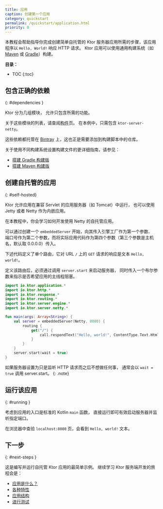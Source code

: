 ```yaml
---
title: 应用
caption: 创建第一个应用
category: quickstart
permalink: /quickstart/application.html
priority: 0
---
```


本教程会帮助指导你完成创建简单自托管的 Ktor 服务器应用所需的步骤，该应用程序以 `Hello, World!` 响应 HTTP 请求。
Ktor 应用可以使用通用构建系统（如 [Maven](https://www.kotlincn.net/docs/reference/using-maven.html) 或 [Gradle](https://www.kotlincn.net/docs/reference/using-gradle.html)）构建。

**目录：**

* TOC
{:toc}

## 包含正确的依赖
{: #dependencies }

Ktor 分为几组模块，
允许只包含所需的功能。
 
关于这些模块的列表，请查阅[构件](/quickstart/artifacts.html)页。
在本例中，只需包含 `ktor-server-netty`。

这些依赖都托管在 [Bintray](https://bintray.com/kotlin/ktor) 上，这也正是<!--
-->需要添加到构建脚本中的仓库。

关于使用不同构建系统设置构建文件的更详细指南，请参见：

* [搭建 Gradle 构建版](/quickstart/quickstart/gradle.html)
* [搭建 Maven 构建版](/quickstart/quickstart/maven.html)

## 创建自托管的应用
{: #self-hosted}

Ktor 允许应用在兼容 Servlet 的应用服务器（如 Tomcat）中运行，
也可以使用 Jetty 或者 Netty 作为内嵌应用。

在本教程中，你会学习如何开发使用 Netty 的自托管应用。

可以通过创建一个 `embeddedServer` 开始，向其传入引擎工厂作为第一个参数、
端口号作为第二个参数，而将实际应用代码作为<!--
-->第四个参数（第三个参数是主机名，默认取 0.0.0.0）传入。

下述代码定义了单个路由，它对 URL `/` 上的 `GET` 请求的响应是<!--
-->文本 `Hello, world!`。

定义该路由后，必须通过调用 `server.start` 来启动服务器，
同时传入一个布尔参数来指示是否希望<!--
-->应用的主线程阻塞。

```kotlin
import io.ktor.application.*
import io.ktor.http.*
import io.ktor.response.*
import io.ktor.routing.*
import io.ktor.server.engine.*
import io.ktor.server.netty.*

fun main(args: Array<String>) {
    val server = embeddedServer(Netty, 8080) {
        routing {
            get("/") {
                call.respondText("Hello, world!", ContentType.Text.Html)
            }
        }
    }
    server.start(wait = true)
}
```

如果服务器设置为只是监听 HTTP 请求而之后不想做任何事，
通常会以 `wait = true` 调用 server.start。
{: .note}

## 运行该应用
{: #running }

考虑到应用的入口是标准的 Kotlin `main` 函数，
直接运行即可有效启动服务器并监听指定端口。

在浏览器中查验 `localhost:8080` 页，会看到 `Hello, world!` 文本。

## 下一步
{: #next-steps }

这是编写并运行自托管 Ktor 应用的最简单示例。
继续学习 Ktor 服务端开发的旅程会是：

* [应用是什么？](/servers/application.html)
* [各种特性](/features)
* [应用结构](/servers/structure.html)
* [进行测试](/servers/testing.html)
